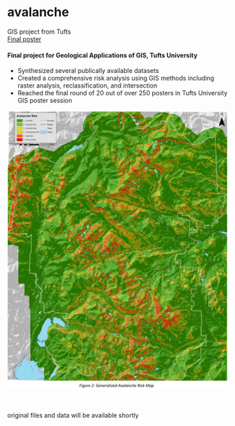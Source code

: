 # avalanche
GIS project from Tufts  
[Final poster](https://github.com/jmfinnegan12/avalanche/blob/main/Finnegan_James_EOS104_2018.pdf)

#### Final project for Geological Applications of GIS, Tufts University
- Synthesized several publically available datasets
- Created a comprehensive risk analysis using GIS methods including raster analysis, reclassification, and intersection
- Reached the final round of 20 out of over 250 posters in Tufts University GIS poster session

![alt text](https://github.com/jmfinnegan12/avalanche/blob/main/generalized%20risk%20map.PNG)

<br/>
<br/>
original files and data will be available shortly
